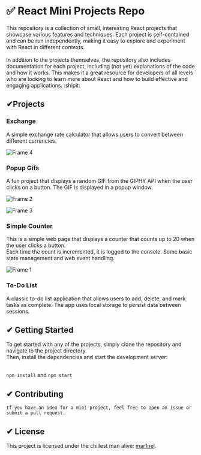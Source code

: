  # ✅ React Mini Projects Repo

This repository is a collection of small, interesting React projects that showcase various features and techniques. Each project is self-contained and can be run independently, making it easy to explore and experiment with React in different contexts.
<br><br>
In addition to the projects themselves, the repository also includes documentation for each project, including (not yet) explanations of the code and how it works. This makes it a great resource for developers of all levels who are looking to learn more about React and how to build effective and engaging applications.
:shipit:

## ✔Projects

### Exchange

A simple exchange rate calculator that allows users to convert between different currencies.

![Frame 4](https://user-images.githubusercontent.com/110196455/236681894-b2e24cfb-f8cf-4884-b46d-8ef15014bf64.jpg)


### Popup Gifs

A fun project that displays a random GIF from the GIPHY API when the user clicks on a button. The GIF is displayed in a popup window.

![Frame 2](https://user-images.githubusercontent.com/110196455/236681793-3aed9d8b-7159-4a0d-ab92-0c1b2d258f3e.jpg)

![Frame 3](https://user-images.githubusercontent.com/110196455/236681799-817f0b04-f5f0-4f8b-b883-181db56beb82.jpg)


### Simple Counter

This is a simple web page that displays a counter that counts up to 20 when the user clicks a button.
<br> Each time the count is incremented, it is logged to the console. Some basic state management and web event handling.

![Frame 1](https://user-images.githubusercontent.com/110196455/236681804-c10dca8d-1eb9-400f-875d-b79d79b66011.jpg)


### To-Do List

A classic to-do list application that allows users to add, delete, and mark tasks as complete. The app uses local storage to persist data between sessions.

## ✔ Getting Started

To get started with any of the projects, simply clone the repository and navigate to the project directory.
<br>Then, install the dependencies and start the development server:

<br> `npm install` and  `npm start` <p>


## ✔ Contributing

```
If you have an idea for a mini project, feel free to open an issue or submit a pull request.
```

## ✔ License

This project is licensed under the chillest man alive: [mar1nel](https://www.linkedin.com/in/ababii-vicu-b7a08a237/).

